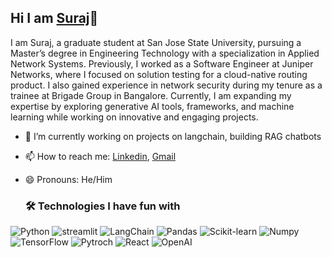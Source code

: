 ## Hi I am [Suraj](https://github.com/Surajvinaykumar)👋

I am Suraj, a graduate student at San Jose State University, pursuing a Master’s degree in Engineering Technology with a specialization in Applied Network Systems. Previously, I worked as a Software Engineer at Juniper Networks, where I focused on solution testing for a cloud-native routing product. I also gained experience in network security during my tenure as a trainee at Brigade Group in Bangalore. Currently, I am expanding my expertise by exploring generative AI tools, frameworks, and machine learning while working on innovative and engaging projects.

- 🔭 I’m currently working on projects on langchain, building RAG chatbots
- 📫 How to reach me: [Linkedin](https://www.linkedin.com/in/suraj-vinaykumar-73239716a/), [Gmail](suraj.vinaykumar@sjsu.edu)
- 😄 Pronouns: He/Him

  ### 🛠 Technologies I have fun with
![Python](https://img.shields.io/badge/python-3670A0?style=for-the-badge&logo=python&logoColor=ffdd54)
![streamlit](https://img.shields.io/badge/Streamlit-FF4B4B?logo=Streamlit&logoColor=white&style=for-the-badge)
![LangChain](https://img.shields.io/badge/LangChain-1C3C3C?logo=LangChain&logoColor=323330&style=for-the-badge)
![Pandas](https://img.shields.io/badge/pandas-150458?logo=pandas&logoColor=white&style=for-the-badge)
![Scikit-learn](https://img.shields.io/badge/scikitlearn-F7931E?logo=scikitlearn&logoColor=white&style=for-the-badge)
![Numpy](https://img.shields.io/badge/Numpy-013243?logo=Numpy&logoColor=white&style=for-the-badge)
![TensorFlow](https://img.shields.io/badge/TensorFlow-FF6F00?logo=TensorFlow&logoColor=white&style=for-the-badge)
![Pytroch](https://img.shields.io/badge/PyTorch-EE4C2C?logo=PyTorch&logoColor=white&style=for-the-badge)
![React](https://img.shields.io/badge/React-3498DB?logo=React&logoColor=white&style=for-the-badge)
![OpenAI](https://img.shields.io/badge/OpenAI-F4F6F7?logo=OpenAIt&logoColor=white&style=for-the-badge)




<!--
**Surajvinaykumar/Surajvinaykumar** is a ✨ _special_ ✨ repository because its `README.md` (this file) appears on your GitHub profile.

Here are some ideas to get you started:

- 🔭 I’m currently working on ...
- 🌱 I’m currently learning ...
- 👯 I’m looking to collaborate on ...
- 🤔 I’m looking for help with ...
- 💬 Ask me about ...
- 📫 How to reach me: ...
- 😄 Pronouns: ...
- ⚡ Fun fact: ...
-->
